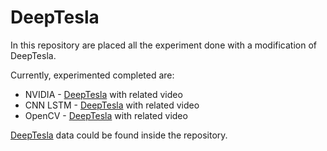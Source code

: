 # DeepTesla

In this repository are placed all the experiment done with a modification of DeepTesla.

Currently, experimented completed are:
  * NVIDIA - [DeepTesla](https://github.com/lexfridman/deeptesla) with related video
  * CNN LSTM - [DeepTesla](https://github.com/lexfridman/deeptesla) with related video
  * OpenCV - [DeepTesla](https://github.com/lexfridman/deeptesla) with related video


[DeepTesla](https://github.com/lexfridman/deeptesla) data could be found inside the repository.


